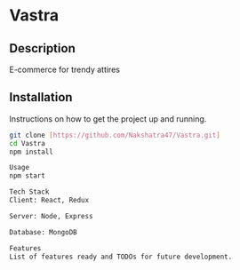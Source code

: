 # Vastra


## Description

E-commerce for trendy attires

## Installation 

Instructions on how to get the project up and running.

```bash
git clone [https://github.com/Nakshatra47/Vastra.git]
cd Vastra
npm install

Usage
npm start

Tech Stack
Client: React, Redux

Server: Node, Express

Database: MongoDB

Features
List of features ready and TODOs for future development.
